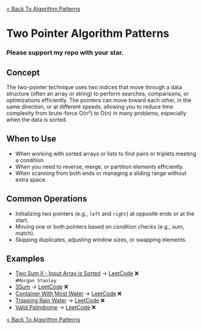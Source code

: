 [< Back To Algorithm Patterns](../../)

# Two Pointer Algorithm Patterns
### Please support my repo with your star.

## Concept
The two-pointer technique uses two indices that move through a data structure (often an array or string) to perform searches, comparisons, or optimizations efficiently. The pointers can move toward each other, in the same direction, or at different speeds, allowing you to reduce time complexity from brute-force O(n²) to O(n) in many problems, especially when the data is sorted.

## When to Use
- When working with sorted arrays or lists to find pairs or triplets meeting a condition.
- When you need to reverse, merge, or partition elements efficiently.
- When scanning from both ends or managing a sliding range without extra space.

## Common Operations
- Initializing two pointers (e.g., `left` and `right`) at opposite ends or at the start.
- Moving one or both pointers based on condition checks (e.g., sum, match).
- Skipping duplicates, adjusting window sizes, or swapping elements.

## Examples
- [Two Sum II - Input Array is Sorted]() → [LeetCode](https://leetcode.com/problems/two-sum-ii-input-array-is-sorted/) ❌
  <br>
  `#Morgan Stanley`
- [3Sum]() → [LeetCode](https://leetcode.com/problems/3sum/) ❌
- [Container With Most Water]() → [LeetCode](https://leetcode.com/problems/container-with-most-water/) ❌
- [Trapping Rain Water]() → [LeetCode](https://leetcode.com/problems/trapping-rain-water/) ❌
- [Valid Palindrome]() → [LeetCode](https://leetcode.com/problems/valid-palindrome/) ❌

[< Back To Algorithm Patterns](../../)
